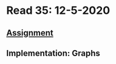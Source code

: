 # Read 35: 12-5-2020

## [Assignment](https://canvas.instructure.com/courses/2168372/discussion_topics/9374411)
## Implementation: Graphs  